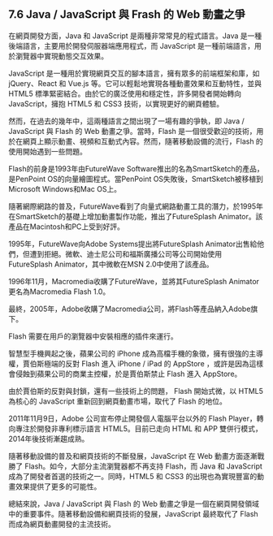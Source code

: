 ## 7.6 Java / JavaScript 與 Frash 的 Web 動畫之爭

在網頁開發方面，Java 和 JavaScript 是兩種非常常見的程式語言。Java 是一種後端語言，主要用於開發伺服器端應用程式，而 JavaScript 是一種前端語言，用於瀏覽器中實現動態交互效果。

JavaScript 是一種用於實現網頁交互的腳本語言，擁有眾多的前端框架和庫，如 jQuery、React 和 Vue.js 等。它可以輕鬆地實現各種動畫效果和互動特性，並與 HTML5 標準緊密結合。由於它的廣泛使用和穩定性，許多開發者開始轉向 JavaScript，擁抱 HTML5 和 CSS3 技術，以實現更好的網頁體驗。

然而，在過去的幾年中，這兩種語言之間出現了一場有趣的爭執，即 Java / JavaScript 與 Flash 的 Web 動畫之爭。當時，Flash 是一個很受歡迎的技術，用於在網頁上顯示動畫、視頻和互動式內容。然而，隨著移動設備的流行，Flash 的使用開始遇到一些問題。

Flash的前身是1993年由FutureWave Software推出的名為SmartSketch的產品，是PenPoint OS的向量繪圖程式。當PenPoint OS失敗後，SmartSketch被移植到Microsoft Windows和Mac OS上。

隨著網際網路的普及，FutureWave看到了向量式網路動畫工具的潛力，於1995年在SmartSketch的基礎上增加動畫製作功能，推出了FutureSplash Animator。該產品在Macintosh和PC上受到好評。

1995年，FutureWave向Adobe Systems提出將FutureSplash Animator出售給他們，但遭到拒絕。微軟、迪士尼公司和福斯廣播公司等公司開始使用FutureSplash Animator，其中微軟在MSN 2.0中使用了該產品。

1996年11月，Macromedia收購了FutureWave，並將其FutureSplash Animator更名為Macromedia Flash 1.0。

最終，2005年，Adobe收購了Macromedia公司，將Flash等產品納入Adobe旗下。

Flash 需要在用戶的瀏覽器中安裝相應的插件來運行。

智慧型手機興起之後，蘋果公司的 iPhone 成為高檔手機的象徵，擁有很強的主導權，賈伯斯極端的反對 Flash 進入 iPhone / iPad 的 AppStore ，或許是因為這樣會侵蝕到蘋果公司的商業主控權，於是賈伯斯禁止 Flash 進入 AppStore。

由於賈伯斯的反對與封鎖，還有一些技術上的問題， Flash 開始式微，以 HTML5 為核心的 JavaScript 重新回到網頁動畫市場，取代了 Flash 的地位。

2011年11月9日，Adobe 公司宣布停止開發個人電腦平台以外的 Flash Player，轉向專注於開發非專利標示語言 HTML5。目前已走向 HTML 和 APP 雙併行模式，2014年後技術漸趨成熟。

隨著移動設備的普及和網頁技術的不斷發展，JavaScript 在 Web 動畫方面逐漸戰勝了 Flash。如今，大部分主流瀏覽器都不再支持 Flash，而 Java 和 JavaScript 成為了開發者首選的技術之一。同時，HTML5 和 CSS3 的出現也為實現豐富的動畫效果提供了更多的可能性。

總結來說，Java / JavaScript 與 Flash 的 Web 動畫之爭是一個在網頁開發領域中的重要事件。隨著移動設備和網頁技術的發展，JavaScript 最終取代了 Flash 而成為網頁動畫開發的主流技術。
